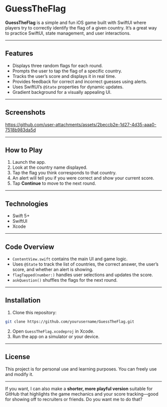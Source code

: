 # GuessTheFlag

**GuessTheFlag** is a simple and fun iOS game built with SwiftUI where players try to correctly identify the flag of a given country. It’s a great way to practice SwiftUI, state management, and user interactions.

---

## Features

* Displays three random flags for each round.
* Prompts the user to tap the flag of a specific country.
* Tracks the user’s score and displays it in real time.
* Provides feedback for correct and incorrect guesses using alerts.
* Uses SwiftUI’s `@State` properties for dynamic updates.
* Gradient background for a visually appealing UI.

---

## Screenshots



https://github.com/user-attachments/assets/2beccb2e-1d27-4d35-aaa0-7518b983da5d


---

## How to Play

1. Launch the app.
2. Look at the country name displayed.
3. Tap the flag you think corresponds to that country.
4. An alert will tell you if you were correct and show your current score.
5. Tap **Continue** to move to the next round.

---

## Technologies

* Swift 5+
* SwiftUI
* Xcode

---

## Code Overview

* `ContentView.swift` contains the main UI and game logic.
* Uses `@State` to track the list of countries, the correct answer, the user’s score, and whether an alert is showing.
* `flagTapped(number:)` handles user selections and updates the score.
* `askQuestion()` shuffles the flags for the next round.

---

## Installation

1. Clone this repository:

```bash
git clone https://github.com/yourusername/GuessTheFlag.git
```

2. Open `GuessTheFlag.xcodeproj` in Xcode.
3. Run the app on a simulator or your device.

---

## License

This project is for personal use and learning purposes. You can freely use and modify it.

---

If you want, I can also make a **shorter, more playful version** suitable for GitHub that highlights the game mechanics and your score tracking—good for showing off to recruiters or friends. Do you want me to do that?
